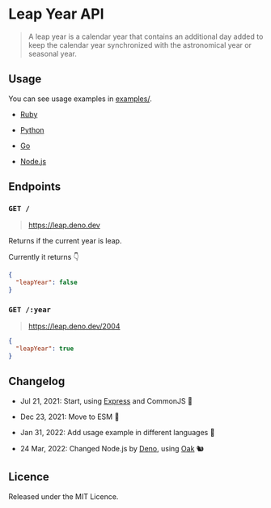 # Leap Year API

> A leap year is a calendar year that contains an additional day added to keep
> the calendar year synchronized with the astronomical year or seasonal year.

## Usage

You can see usage examples in [examples/](./examples).

- [Ruby](./examples/test.rb)

- [Python](./examples/test.py)

- [Go](./examples/test.go)

- [Node.js](./test.js)

## Endpoints

### `GET /`

> https://leap.deno.dev

Returns if the current year is leap.

Currently it returns 👇

```json
{
  "leapYear": false
}
```

### `GET /:year`

> https://leap.deno.dev/2004

```json
{
  "leapYear": true
}
```

## Changelog

- Jul 21, 2021: Start, using [Express](https://expressjs.com/) and CommonJS 🎉

- Dec 23, 2021: Move to ESM 🚀

- Jan 31, 2022: Add usage example in different languages 👀

- 24 Mar, 2022: Changed Node.js by [Deno](https://deno.land), using [Oak](https://github.com/oakserver/oak) 🐿

## Licence

Released under the MIT Licence.
